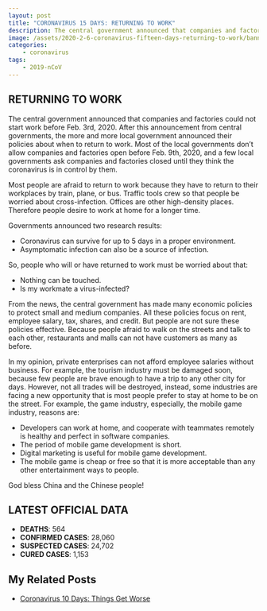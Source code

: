 ```yaml
---
layout: post
title: "CORONAVIRUS 15 DAYS: RETURNING TO WORK"
description: The central government announced that companies and factories could not start work before Feb. 3rd, 2020. After this announcement from central governments, the more and more local government announced their policies about when to return to work. Most of the local governments don’t allow companies and factories open before Feb. 9th, 2020, and a few local governments ask companies and factories closed until they think the coronavirus is in control by them.
image: /assets/2020-2-6-coronavirus-fifteen-days-returning-to-work/banner.jpg
categories:
    - coronavirus
tags:
    - 2019-nCoV
---
```


## RETURNING TO WORK

The central government announced that companies and factories could not start work before Feb. 3rd, 2020. After this announcement from central governments, the more and more local government announced their policies about when to return to work. Most of the local governments don’t allow companies and factories open before Feb. 9th, 2020, and a few local governments ask companies and factories closed until they think the coronavirus is in control by them.

Most people are afraid to return to work because they have to return to their workplaces by train, plane, or bus. Traffic tools crew so that people be worried about cross-infection. Offices are other high-density places. Therefore people desire to work at home for a longer time.

Governments announced two research results:

* Coronavirus can survive for up to 5 days in a proper environment.
* Asymptomatic infection can also be a source of infection.

So, people who will or have returned to work must be worried about that:

* Nothing can be touched.
* Is my workmate a virus-infected?

From the news, the central government has made many economic policies to protect small and medium companies. All these policies focus on rent, employee salary, tax, shares, and credit. But people are not sure these policies effective. Because people afraid to walk on the streets and talk to each other, restaurants and malls can not have customers as many as before.

In my opinion, private enterprises can not afford employee salaries without business. For example, the tourism industry must be damaged soon, because few people are brave enough to have a trip to any other city for days. However, not all trades will be destroyed, instead, some industries are facing a new opportunity that is most people prefer to stay at home to be on the street. For example, the game industry, especially, the mobile game industry, reasons are:

* Developers can work at home, and cooperate with teammates remotely is healthy and perfect in software companies.
* The period of mobile game development is short.
* Digital marketing is useful for mobile game development.
* The mobile game is cheap or free so that it is more acceptable than any other entertainment ways to people.

God bless China and the Chinese people!

## LATEST OFFICIAL DATA

* **DEATHS**: 564
* **CONFIRMED CASES**: 28,060
* **SUSPECTED CASES**: 24,702
* **CURED CASES**: 1,153

## My Related Posts

* [Coronavirus 10 Days: Things Get Worse](/coronavirus/2020-1-30-coronavirus-ten-days-things-get-worse.md)
